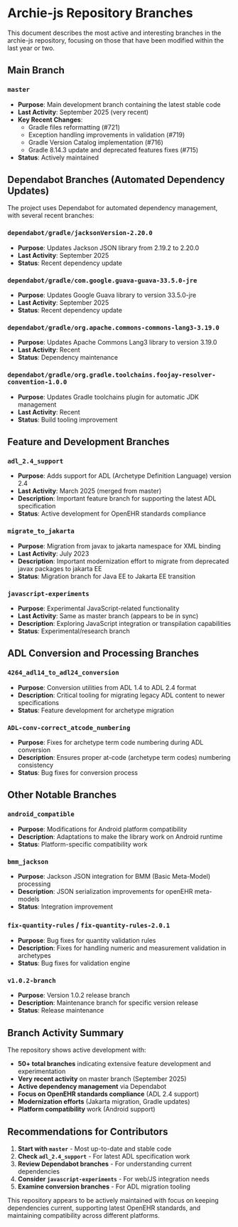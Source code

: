 # Archie-js Repository Branches

This document describes the most active and interesting branches in the archie-js repository, focusing on those that have been modified within the last year or two.

## Main Branch

### `master`
- **Purpose**: Main development branch containing the latest stable code
- **Last Activity**: September 2025 (very recent)
- **Key Recent Changes**: 
  - Gradle files reformatting (#721)
  - Exception handling improvements in validation (#719)
  - Gradle Version Catalog implementation (#716)
  - Gradle 8.14.3 update and deprecated features fixes (#715)
- **Status**: Actively maintained

## Dependabot Branches (Automated Dependency Updates)

The project uses Dependabot for automated dependency management, with several recent branches:

### `dependabot/gradle/jacksonVersion-2.20.0`
- **Purpose**: Updates Jackson JSON library from 2.19.2 to 2.20.0
- **Last Activity**: September 2025
- **Status**: Recent dependency update

### `dependabot/gradle/com.google.guava-guava-33.5.0-jre`
- **Purpose**: Updates Google Guava library to version 33.5.0-jre
- **Last Activity**: September 2025
- **Status**: Recent dependency update

### `dependabot/gradle/org.apache.commons-commons-lang3-3.19.0`
- **Purpose**: Updates Apache Commons Lang3 library to version 3.19.0
- **Last Activity**: Recent
- **Status**: Dependency maintenance

### `dependabot/gradle/org.gradle.toolchains.foojay-resolver-convention-1.0.0`
- **Purpose**: Updates Gradle toolchains plugin for automatic JDK management
- **Last Activity**: Recent
- **Status**: Build tooling improvement

## Feature and Development Branches

### `adl_2.4_support`
- **Purpose**: Adds support for ADL (Archetype Definition Language) version 2.4
- **Last Activity**: March 2025 (merged from master)
- **Description**: Important feature branch for supporting the latest ADL specification
- **Status**: Active development for OpenEHR standards compliance

### `migrate_to_jakarta`
- **Purpose**: Migration from javax to jakarta namespace for XML binding
- **Last Activity**: July 2023
- **Description**: Important modernization effort to migrate from deprecated javax packages to jakarta EE
- **Status**: Migration branch for Java EE to Jakarta EE transition

### `javascript-experiments`
- **Purpose**: Experimental JavaScript-related functionality
- **Last Activity**: Same as master branch (appears to be in sync)
- **Description**: Exploring JavaScript integration or transpilation capabilities
- **Status**: Experimental/research branch

## ADL Conversion and Processing Branches

### `4264_adl14_to_adl24_conversion`
- **Purpose**: Conversion utilities from ADL 1.4 to ADL 2.4 format
- **Description**: Critical tooling for migrating legacy ADL content to newer specifications
- **Status**: Feature development for archetype migration

### `ADL-conv-correct_atcode_numbering`
- **Purpose**: Fixes for archetype term code numbering during ADL conversion
- **Description**: Ensures proper at-code (archetype term codes) numbering consistency
- **Status**: Bug fixes for conversion process

## Other Notable Branches

### `android_compatible`
- **Purpose**: Modifications for Android platform compatibility
- **Description**: Adaptations to make the library work on Android runtime
- **Status**: Platform-specific compatibility work

### `bmm_jackson`
- **Purpose**: Jackson JSON integration for BMM (Basic Meta-Model) processing
- **Description**: JSON serialization improvements for openEHR meta-models
- **Status**: Integration improvement

### `fix-quantity-rules` / `fix-quantity-rules-2.0.1`
- **Purpose**: Bug fixes for quantity validation rules
- **Description**: Fixes for handling numeric and measurement validation in archetypes
- **Status**: Bug fixes for validation engine

### `v1.0.2-branch`
- **Purpose**: Version 1.0.2 release branch
- **Description**: Maintenance branch for specific version release
- **Status**: Release maintenance

## Branch Activity Summary

The repository shows active development with:
- **50+ total branches** indicating extensive feature development and experimentation
- **Very recent activity** on master branch (September 2025)
- **Active dependency management** via Dependabot
- **Focus on OpenEHR standards compliance** (ADL 2.4 support)
- **Modernization efforts** (Jakarta migration, Gradle updates)
- **Platform compatibility** work (Android support)

## Recommendations for Contributors

1. **Start with `master`** - Most up-to-date and stable code
2. **Check `adl_2.4_support`** - For latest ADL specification work
3. **Review Dependabot branches** - For understanding current dependencies
4. **Consider `javascript-experiments`** - For web/JS integration needs
5. **Examine conversion branches** - For ADL migration tooling

This repository appears to be actively maintained with focus on keeping dependencies current, supporting latest OpenEHR standards, and maintaining compatibility across different platforms.